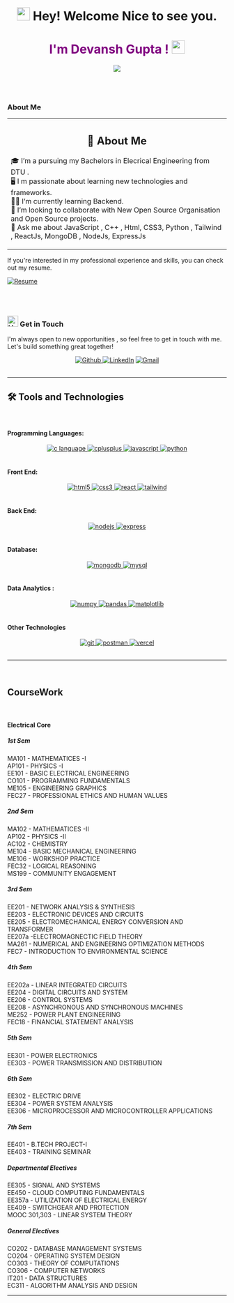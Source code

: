 
<h1 align="center">
  <img
    src="https://emojis.slackmojis.com/emojis/images/1643514732/7373/hand_wave.gif?1643514732"
    width="30"
  /> Hey! Welcome Nice to see you.
</h1>
<h1 align="center" style="color:purple;">I'm Devansh Gupta ! <img
    src="https://emojis.slackmojis.com/emojis/images/1531849430/4246/blob-sunglasses.gif?1531849430"
    width="30"
  /></h1>

<p align="center">
    <img src="https://readme-typing-svg.demolab.com/?lines=Full-stack%20web%20%20developer;Always%20learning%20new%20things&font=Fira%20Code&center=true&width=440&height=45&color=6495ED&vCenter=true&pause=1000&size=22" />
</p>

<br/>



<br/>

### About Me

<table align = "center">
<tr>
<td>
<h2 align = "center">📖 About Me</h2>

<p align = "left">
🎓 I’m a pursuing my Bachelors in Elecrical Engineering from DTU .<br>
🖥 I m passionate about learning new technologies and frameworks.<br>
👨‍💻 I’m currently learning Backend.<br>
🤝 I’m looking to collaborate with New Open Source Organisation and Open Source projects.<br>
💬 Ask me about JavaScript , C++ , Html, CSS3, Python , Tailwind , ReactJs, MongoDB , NodeJs, ExpressJs <br>
</p>
</h4>
</td>
</tr>
</table>

If you're interested in my professional experience and skills, you can check out my resume.

[![Resume](https://img.shields.io/badge/Devansh%20Gupta-RESUME-blue?style=for-the-badge&labelColor=1DA1F2&color=5865f2&logoColor=white)](https://drive.google.com/file/d/1bRsMgQjhAWn6HTAp5uPl1_mBYL014jJG/view?usp=sharing)

<br/>

<br/>

### <img src="https://raw.githubusercontent.com/Tarikul-Islam-Anik/Animated-Fluent-Emojis/master/Emojis/Hand%20gestures/Handshake.png" alt="Handshake" width="25" height="25" /> Get in Touch

I'm always open to new opportunities , so feel free to get in touch with me. Let's build something great together!

<div align='center'><a href="https://github.com/deva766825gupta" target="_blank"><img alt="Github" src="https://img.shields.io/badge/GitHub-%2312100E.svg?&style=for-the-badge&logo=Github&logoColor=white" /></a><a href="https://www.linkedin.com/in/devansh-g-14a334225?utm_source=share&utm_campaign=share_via&utm_content=profile&utm_medium=android_app" target="_blank"> <img alt="LinkedIn" src="https://img.shields.io/badge/linkedin-%230077B5.svg?&style=for-the-badge&logo=linkedin&logoColor=white" /></a>  <a href="mailto:devanshg755@gmail.com" target="_blank"><img alt="Gmail" src="https://img.shields.io/badge/Gmail-D14836?style=for-the-badge&logo=gmail&logoColor=white" /></a> 

</div>
<br/>
<hr>
<h2>🛠️ Tools and Technologies</h2>

<br/>

<h4>Programming Languages:</h4>

<div align="center">
<a href="https://www.cprogramming.com/" target="_blank" rel="noreferrer"> <img src="https://img.shields.io/badge/C-00599C?style=for-the-badge&logo=c&logoColor=white" alt="c language" /> </a>
<a href="https://www.w3schools.com/cpp/" target="_blank" rel="noreferrer"> <img src="https://img.shields.io/badge/C%2B%2B-00599C?style=for-the-badge&logo=c%2B%2B&logoColor=white" alt="cplusplus"/> </a>
<a href="https://developer.mozilla.org/en-US/docs/Web/JavaScript" target="_blank" rel="noreferrer"> <img src="https://img.shields.io/badge/JavaScript-F7DF1E?style=for-the-badge&logo=javascript&logoColor=black" alt="javascript"/> </a>

<a href="https://www.python.org" target="_blank">
<img
    src="https://img.shields.io/badge/Python-14354C?style=for-the-badge&logo=python&logoColor=white"
    alt="python"
  />
</a>

</div>

<br/>


<h4>Front End:</h4>
<div align="center">
<a href="https://www.w3.org/html/" target="_blank" rel="noreferrer"> <img src="https://img.shields.io/badge/HTML5-E34F26?style=for-the-badge&logo=html5&logoColor=white" alt="html5"/> </a>
<a href="https://www.w3schools.com/css/" target="_blank" rel="noreferrer"> <img src="https://img.shields.io/badge/CSS3-1572B6?style=for-the-badge&logo=css3&logoColor=white" alt="css3" /> </a>
<a href="https://reactjs.org/" target="_blank" rel="noreferrer"> <img src="https://img.shields.io/badge/React-20232A?style=for-the-badge&logo=react&logoColor=white&color=148dff" alt="react" /> </a>
<a href="https://tailwindcss.com/" target="_blank" rel="noreferrer"> <img src="https://img.shields.io/badge/Tailwind_CSS-38B2AC?style=for-the-badge&logo=tailwind-css&logoColor=white" alt="tailwind" /> </a>


</div>


<br/>

<h4>Back End:</h4>
<div align="center">
<a href="https://nodejs.org" target="_blank" rel="noreferrer"> <img src="https://img.shields.io/badge/Node.js-8A2BE2?style=for-the-badge&logo=Node.js&color=b3ffb0" alt="nodejs" /> </a>
<a href="https://expressjs.com" target="_blank" rel="noreferrer"> <img src="https://img.shields.io/badge/Express.js-404D59?style=for-the-badge&color=008712" alt="express"/> </a>



</div>

<br/>

<h4>Database:</h4>
<div align="center">
<a href="https://www.mongodb.com/" target="_blank" rel="noreferrer"> <img src="https://img.shields.io/badge/MongoDB-4EA94B?style=for-the-badge&logo=mongodb&logoColor=white" alt="mongodb" /> </a>
<a href="https://www.mysql.com/" target="_blank" rel="noreferrer"> <img src="https://img.shields.io/badge/MySQL-00000F?style=for-the-badge&logo=mysql&logoColor=orange&color=257bc2" alt="mysql" /> </a>

</div>

<br/>

<h4>Data Analytics :</h4>
<div align="center">
  <a href="https://numpy.org/" target="_blank" rel="noreferrer"> <img src="https://img.shields.io/badge/numpy-%23013243.svg?style=for-the-badge&logo=numpy&logoColor=white" alt="numpy" /> </a>
  <a href="https://pandas.pydata.org/" target="_blank" rel="noreferrer"> <img src="https://img.shields.io/badge/pandas-%23150458.svg?style=for-the-badge&logo=pandas&logoColor=white" alt="pandas" /> </a>
  
  <a href="https://matplotlib.org/" target="_blank">
    <img
      src="https://img.shields.io/badge/Matplotlib-%23ffffff.svg?style=for-the-badge&logo=Matplotlib&color=afd6fa"
      alt="matplotlib"
    />
  </a>
  
 
  
</div>
<br/>

<h4>Other Technologies</h4>
<div align="center">
<a href="https://git-scm.com/" target="_blank" rel="noreferrer"> <img src="https://img.shields.io/badge/git-%23F05033.svg?style=for-the-badge&logo=git&logoColor=white" alt="git" /> </a>
<a href="https://postman.com" target="_blank" rel="noreferrer"> <img src="https://img.shields.io/badge/Postman-FF6C37?style=for-the-badge&logo=postman&logoColor=white" alt="postman" /> </a>
<a href="https://vercel.com/" target="_blank" rel="noreferrer"> <img src="https://img.shields.io/badge/vercel-%23000000.svg?style=for-the-badge&logo=vercel&logoColor=white" alt="vercel" /> </a>
  
</div>

<br />
<hr />
<br />
<h2> CourseWork</h2>
<br>
<h4>Electrical Core </h4> 
<h5><p>1st Sem</p></h5>
MA101 - MATHEMATICES -I <br>
AP101 - PHYSICS -I<br>
EE101 - BASIC ELECTRICAL ENGINEERING<br>
CO101 - PROGRAMMING FUNDAMENTALS <br>
ME105 - ENGINEERING GRAPHICS <br>
FEC27 - PROFESSIONAL ETHICS AND HUMAN VALUES<br>
<h5><p>2nd Sem</p></h5>
MA102 - MATHEMATICES -II <br>
AP102 - PHYSICS -II<br>
AC102 - CHEMISTRY<br>
ME104 - BASIC MECHANICAL ENGINEERING  <br>
ME106 - WORKSHOP PRACTICE<br>
FEC32 - LOGICAL REASONING<br>
MS199 - COMMUNITY ENGAGEMENT <br>
<h5><p>3rd Sem</p></h5>
EE201 - NETWORK ANALYSIS & SYNTHESIS<br>
EE203 - ELECTRONIC DEVICES AND CIRCUITS <br>
EE205 - ELECTROMECHANICAL ENERGY CONVERSION AND TRANSFORMER <br>
EE207a -ELECTROMAGNECTIC FIELD THEORY<br>
MA261 - NUMERICAL AND ENGINEERING OPTIMIZATION METHODS <br>
FEC7 - INTRODUCTION TO ENVIRONMENTAL SCIENCE<br>
<h5><p>4th Sem</p></h5>
EE202a - LINEAR INTEGRATED CIRCUITS <br>
EE204 - DIGITAL CIRCUITS AND SYSTEM<br>
EE206 - CONTROL SYSTEMS<br>
EE208 - ASYNCHRONOUS AND SYNCHRONOUS MACHINES <br>
ME252 - POWER PLANT ENGINEERING<br>
FEC18 - FINANCIAL STATEMENT ANALYSIS<br>

<h5><p>5th Sem</p></h5>
EE301 - POWER ELECTRONICS<br>
EE303 - POWER TRANSMISSION AND DISTRIBUTION<br>
<h5><p>6th Sem</p></h5>
EE302 - ELECTRIC DRIVE<br>
EE304 - POWER SYSTEM ANALYSIS<br>
EE306 - MICROPROCESSOR AND MICROCONTROLLER APPLICATIONS<br>
<h5><p>7th Sem</p></h5>
EE401 - B.TECH PROJECT-I <br>
EE403 - TRAINING SEMINAR<br>
<h5><p>Departmental Electives</p></h5>
EE305 - SIGNAL AND SYSTEMS <br>
EE450 - CLOUD COMPUTING FUNDAMENTALS <br>
EE357a - UTILIZATION OF ELECTRICAL ENERGY<br>
EE409 - SWITCHGEAR AND PROTECTION <br>
MOOC 301,303 - LINEAR SYSTEM THEORY <br>
<h5><p>General Electives</p></h5>
CO202 - DATABASE MANAGEMENT SYSTEMS<br>
CO204 - OPERATING SYSTEM DESIGN<br>
CO303 - THEORY OF COMPUTATIONS<br>
CO306 - COMPUTER NETWORKS<br>
IT201 - DATA STRUCTURES<br>
EC311 - ALGORITHM ANALYSIS AND DESIGN<br>
<hr>











